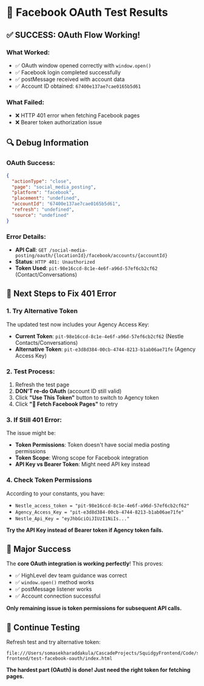 # 🎯 Facebook OAuth Test Results

## ✅ **SUCCESS: OAuth Flow Working!**

### **What Worked:**
- ✅ OAuth window opened correctly with `window.open()`
- ✅ Facebook login completed successfully
- ✅ postMessage received with account data
- ✅ Account ID obtained: `67400e137ae7cae0165b5d61`

### **What Failed:**
- ❌ HTTP 401 error when fetching Facebook pages
- ❌ Bearer token authorization issue

## 🔍 **Debug Information**

### OAuth Success:
```json
{
  "actionType": "close",
  "page": "social_media_posting", 
  "platform": "facebook",
  "placement": "undefined",
  "accountId": "67400e137ae7cae0165b5d61",
  "refresh": "undefined",
  "source": "undefined"
}
```

### Error Details:
- **API Call**: `GET /social-media-posting/oauth/{locationId}/facebook/accounts/{accountId}`
- **Status**: `HTTP 401: Unauthorized`
- **Token Used**: `pit-98e16ccd-8c1e-4e6f-a96d-57ef6cb2cf62` (Contact/Conversations)

## 🔧 **Next Steps to Fix 401 Error**

### 1. **Try Alternative Token**
The updated test now includes your Agency Access Key:
- **Current Token**: `pit-98e16ccd-8c1e-4e6f-a96d-57ef6cb2cf62` (Nestle Contacts/Conversations)
- **Alternative Token**: `pit-e3d8d384-00cb-4744-8213-b1ab06ae71fe` (Agency Access Key)

### 2. **Test Process:**
1. Refresh the test page
2. **DON'T re-do OAuth** (account ID still valid)
3. Click **"Use This Token"** button to switch to Agency token
4. Click **"📄 Fetch Facebook Pages"** to retry

### 3. **If Still 401 Error:**
The issue might be:
- **Token Permissions**: Token doesn't have social media posting permissions
- **Token Scope**: Wrong scope for Facebook integration
- **API Key vs Bearer Token**: Might need API key instead

### 4. **Check Token Permissions**
According to your constants, you have:
- `Nestle_access_token = "pit-98e16ccd-8c1e-4e6f-a96d-57ef6cb2cf62"`
- `Agency_Access_Key = "pit-e3d8d384-00cb-4744-8213-b1ab06ae71fe"`
- `Nestle_Api_Key = "eyJhbGciOiJIUzI1NiIs..."`

**Try the API Key instead of Bearer token if Agency token fails.**

## 🎉 **Major Success**

The **core OAuth integration is working perfectly**! This proves:
- ✅ HighLevel dev team guidance was correct
- ✅ `window.open()` method works
- ✅ postMessage listener works  
- ✅ Account connection successful

**Only remaining issue is token permissions for subsequent API calls.**

## 🔗 **Continue Testing**

Refresh test and try alternative token:
```
file:///Users/somasekharaddakula/CascadeProjects/SquidgyFrontend/Code/squidgy-frontend/test-facebook-oauth/index.html
```

**The hardest part (OAuth) is done! Just need the right token for fetching pages.**